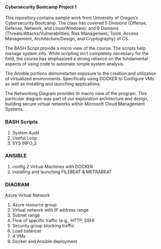 #### Cybersecurity Bootcamp Project 1


This repository contains sample work from University of Oregon’s Cybersecurity Bootcamp. The class has covered 5 Divisions (Offense, Defense, Network, and Linux/Windows); and 6 Domains (Threats/Attacks/Vulnerabilities, Risk Management, Tools, Access Management, Architecture/Design, and Cryptography) of CS.  


The BASH Script provide a micro view of the course. The scripts help manage system info. While scripting isn’t completely necessary for the field, the course has emphasized a strong reliance on the fundamental aspects of using code to automate simple system analysis.

The Anisble portions demonstartes exposure to the creation and utilization of virtualized environments. Specifically using DOCKER to Configure VMs as well as installing and launching applications. 


The Networking Diagram provides th macro view of the program. This particular diagram was part of our exploration architecture and design, building secure virtual networks within Microsoft Cloud Management Systems. 


### BASH Scripts
1. System Audit
2. Useful Loop
3. SYS INFO_2

### ANSIBLE
1. config 2 Virtual Machines with DOCKER
2. installing and launching FILEBEAT & METRABEAT

### DIAGRAM
  Azure Virtual Network
   1. Azure resource group
   2. Virtual network with IP address range
   3. Subnet range
   4.  Flow of specific traffic (e.g., HTTP, SSH)
   5. Security group blocking traffic
   6. Load balancer
   7. 4 VMs
   8. Docker and Ansible deployment




